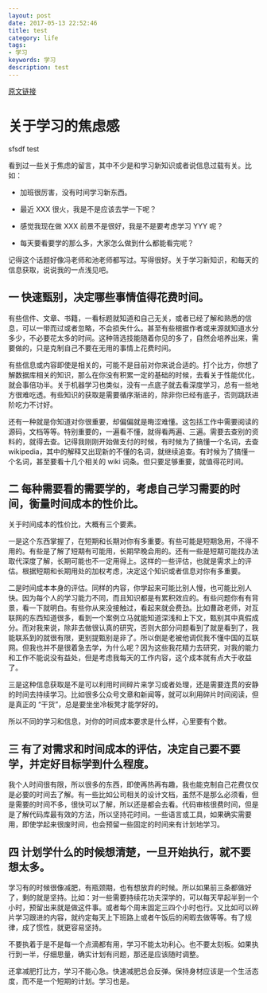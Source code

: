 ```yaml
---
layout: post
date: 2017-05-13 22:52:46
title: test 
category: life
tags: 
- 学习
keywords: 学习
description: test
---
```


[原文链接](http://mp.weixin.qq.com/s/vTrmSYUStRBQH0VfLqghzQ)

# 关于学习的焦虑感 

sfsdf
test

看到过一些关于焦虑的留言，其中不少是和学习新知识或者说信息过载有关。比如：

* 加班很厉害，没有时间学习新东西。

* 最近 XXX 很火，我是不是应该去学一下呢？

* 感觉我现在做 XXX 前景不是很好，我是不是要考虑学习 YYY 呢？

* 每天要看要学的那么多，大家怎么做到什么都能看完呢？

记得这个话题好像冯老师和池老师都写过。写得很好。关于学习新知识，和每天的信息获取，说说我的一点浅见吧。

## 一 快速甄别，决定哪些事情值得花费时间。

有些信件、文章、书籍，一看标题就知道和自己无关，或者已经了解和熟悉的信息，可以一带而过或者忽略，不会损失什么。甚至有些根据作者或来源就知道水分多少，不必要花太多的时间。这种筛选技能随着你见的多了，自然会培养出来，需要做的，只是克制自己不要在无用的事情上花费时间。

有些信息或内容即使是相关的，可能不是目前对你来说合适的。打个比方，你想了解数据库相关的知识，那么在你没有积累一定的基础的时候，去看关于性能优化，就会事倍功半。关于机器学习也类似，没有一点底子就去看深度学习，总有一些地方很难吃透。有些知识的获取是需要循序渐进的，除非你已经有底子，否则跳跃进阶吃力不讨好。

还有一种就是你知道对你很重要，却偏偏就是晦涩难懂。这包括工作中需要阅读的源码，文档等等。特别重要的，一遍看不懂，就得看两遍、三遍。需要去查别的资料的，就得去查。记得我刚刚开始做支付的时候，有时候为了搞懂一个名词，去查 wikipedia，其中的解释又出现新的不懂的名词，就继续追查。有时候为了搞懂一个名词，甚至要看十几个相关的 wiki 词条。但只要足够重要，就值得花时间。

## 二 每种需要看的需要学的，考虑自己学习需要的时间，衡量时间成本的性价比。

关于时间成本的性价比，大概有三个要素。

一是这个东西掌握了，在短期和长期对你有多重要。有些可能是短期急用，不得不用的。有些是了解了短期有可能用，长期早晚会用的。还有一些是短期可能找办法取代深度了解，长期可能也不一定用得上。这样的一些评估，也就是需求上的评估。根据短期和长期用处的加权考虑，决定这个知识或者信息对你有多重要。

二是时间成本本身的评估。同样的内容，你学起来可能比别人慢，也可能比别人快。因为每个人的学习能力不同，而且知识都是有累积效应的。有些问题你有有背景，看一下就明白。有些你从来没接触过，看起来就会费劲。比如曹政老师，对互联网的东西知道很多，看到一个案例立马就能知道深浅和上下文，甄别其中真假成分。而对我来说，除非去做很认真的研究，否则大部分问题看到了就是看到了，我能联系到的就很有限，更别提甄别是非了。所以倒是老被他调侃我不懂中国的互联网。但我也并不是很着急去学，为什么呢？因为这些我花精力去研究，对我的能力和工作不能说没有益处，但是考虑我每天的工作内容，这个成本就有点大于收益了。

三是这种信息获取是不是可以利用时间碎片来学习或者处理，还是需要连贯的安静的时间去持续学习。比如很多公众号文章和新闻等，就可以利用碎片时间阅读，但是真正的 “干货”，总是要坐坐冷板凳才能学好的。

所以不同的学习和信息，对你的时间成本要求是什么样，心里要有个数。

## 三 有了对需求和时间成本的评估，决定自己要不要学，并定好目标学到什么程度。

我个人时间很有限，所以很多的东西，即使再热再有趣，我也能克制自己花费仅仅是必要的时间去了解。有一些比如公司相关的设计文档，虽然不是那么必须看，但是需要的时间不多，很快可以了解，所以还是都会去看。代码审核很费时间，但是是了解代码库最有效的方法，所以坚持花时间。一些语言或工具，如果确实需要用，即使学起来很废时间，也会预留一些固定的时间来有计划地学习。

## 四 计划学什么的时候想清楚，一旦开始执行，就不要想太多。

学习有的时候很像减肥，有瓶颈期，也有想放弃的时候。所以如果前三条都做好了，剩的就是坚持。比如：对一些需要持续花功夫深学的，可以每天早起半到一个小时，预留出来就是做这件事。或者每个周末固定三四个小时也行。又比如可以碎片学习跟进的内容，就约定每天上下班路上或者午饭后的闲暇去做等等。有了规律，成了惯性，就更容易坚持。

不要执着于是不是每一个点滴都有用，学习不能太功利心。也不要太刻板。如果执行到一半，仔细思量，确实计划有问题，那还是应该随时调整。

还拿减肥打比方，学习不能心急。快速减肥总会反弹。保持身材应该是一个生活态度，而不是一个短期的计划。学习也是。





